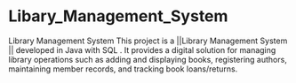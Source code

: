 # Libary_Management_System
Library Management System This project is a ||Library Management System || developed in Java with SQL . It provides a digital solution for managing library operations such as adding and displaying books, registering authors, maintaining member records, and tracking book loans/returns. 
